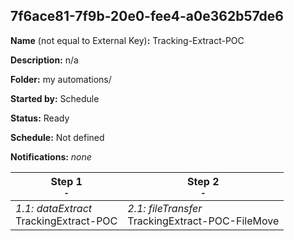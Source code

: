 ## 7f6ace81-7f9b-20e0-fee4-a0e362b57de6

**Name** (not equal to External Key)**:** Tracking-Extract-POC

**Description:** n/a

**Folder:** my automations/

**Started by:** Schedule

**Status:** Ready

**Schedule:** Not defined

**Notifications:** _none_


| Step 1<br>_<small>-</small>_ | Step 2<br>_<small>-</small>_ |
| --- | --- |
| _1.1: dataExtract_<br>TrackingExtract-POC | _2.1: fileTransfer_<br>TrackingExtract-POC-FileMove |
